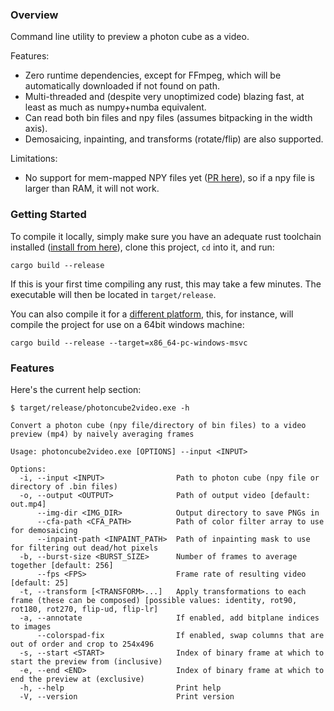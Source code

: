 ### Overview
Command line utility to preview a photon cube as a video.

Features:
- Zero runtime dependencies, except for FFmpeg, which will be automatically downloaded if not found on path.
- Multi-threaded and (despite very unoptimized code) blazing fast, at least as much as numpy+numba equivalent. 
- Can read both bin files and npy files (assumes bitpacking in the width axis).
- Demosaicing, inpainting, and transforms (rotate/flip) are also supported.

Limitations:
- No support for mem-mapped NPY files yet ([PR here](https://github.com/jturner314/ndarray-npy/pull/45)), so if a npy file is larger than RAM, it will not work.


### Getting Started 
To compile it locally, simply make sure you have an adequate rust toolchain installed ([install from here](https://rustup.rs/)), clone this project, `cd` into it, and run:

```
cargo build --release
```

If this is your first time compiling any rust, this may take a few minutes.
The executable will then be located in `target/release`.

You can also compile it for a [different platform](https://rust-lang.github.io/rustup/cross-compilation.html), this, for instance, will compile the project for use on a 64bit windows machine:
```
cargo build --release --target=x86_64-pc-windows-msvc
```


### Features
Here's the current help section: 
```
$ target/release/photoncube2video.exe -h

Convert a photon cube (npy file/directory of bin files) to a video preview (mp4) by naively averaging frames

Usage: photoncube2video.exe [OPTIONS] --input <INPUT>

Options:
  -i, --input <INPUT>                Path to photon cube (npy file or directory of .bin files)
  -o, --output <OUTPUT>              Path of output video [default: out.mp4]
      --img-dir <IMG_DIR>            Output directory to save PNGs in
      --cfa-path <CFA_PATH>          Path of color filter array to use for demosaicing
      --inpaint-path <INPAINT_PATH>  Path of inpainting mask to use for filtering out dead/hot pixels
  -b, --burst-size <BURST_SIZE>      Number of frames to average together [default: 256]
      --fps <FPS>                    Frame rate of resulting video [default: 25]
  -t, --transform [<TRANSFORM>...]   Apply transformations to each frame (these can be composed) [possible values: identity, rot90, rot180, rot270, flip-ud, flip-lr]
  -a, --annotate                     If enabled, add bitplane indices to images
      --colorspad-fix                If enabled, swap columns that are out of order and crop to 254x496
  -s, --start <START>                Index of binary frame at which to start the preview from (inclusive)
  -e, --end <END>                    Index of binary frame at which to end the preview at (exclusive)
  -h, --help                         Print help
  -V, --version                      Print version
```